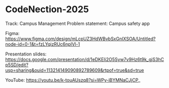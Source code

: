 # CodeNection-2025
Track: Campus Management 
Problem statement: Campus safety app

Figma:
https://www.figma.com/design/mLcpUZ3HdWBvbSxGnIXSOA/Untitled?node-id=0-1&t=fzLYqizRUc6nplVl-1

Presentation slides:
https://docs.google.com/presentation/d/1eDKEIi2O5Syw7v9Hz6t9k_gjS3hCp5SD/edit?usp=sharing&ouid=113214149090892789609&rtpof=true&sd=true

YouTube: 
https://youtu.be/k-touAUszq8?si=WPy-iBYMNaCJjCP_
